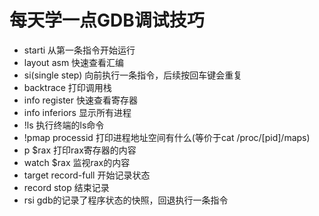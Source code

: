 # 每天学一点GDB调试技巧

- starti 从第一条指令开始运行
- layout asm 快速查看汇编
- si(single step) 向前执行一条指令，后续按回车键会重复
- backtrace 打印调用栈
- info register 快速查看寄存器
- info inferiors 显示所有进程
- !ls 执行终端的ls命令
- !pmap processid 打印进程地址空间有什么(等价于cat /proc/[pid]/maps)
- p $rax 打印rax寄存器的内容
- watch $rax 监视rax的内容
- target record-full 开始记录状态
- record stop 结束记录
- rsi gdb的记录了程序状态的快照，回退执行一条指令
